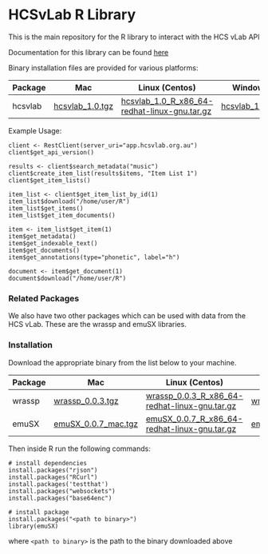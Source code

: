 HCSvLab R Library
=======

This is the main repository for the R library to interact with the HCS vLab API

Documentation for this library can be found [here](https://github.com/IntersectAustralia/hcsvlab-docs/blob/master/RLibrary.md)

Binary installation files are provided for various platforms:

| Package | Mac | Linux (Centos) | Windows |
| ------  | --- | -------------- | ------- |
| hcsvlab | [hcsvlab_1.0.tgz](https://github.com/IntersectAustralia/hcsvlab-docs/blob/master/RPackages/hcsvlab_1.0.tgz) | [hcsvlab_1.0_R_x86_64-redhat-linux-gnu.tar.gz](https://github.com/IntersectAustralia/hcsvlab-docs/blob/master/RPackages/hcsvlab_1.0_R_x86_64-redhat-linux-gnu.tar.gz) | [hcsvlab_1.0.zip](https://github.com/IntersectAustralia/hcsvlab-docs/blob/master/RPackages/hcsvlab_1.0.zip) |


Example Usage:

	client <- RestClient(server_uri="app.hcsvlab.org.au")
	client$get_api_version()

	results <- client$search_metadata("music")
	client$create_item_list(results$items, "Item List 1")
	client$get_item_lists()

	item_list <- client$get_item_list_by_id(1)
	item_list$download("/home/user/R")
	item_list$get_items()
	item_list$get_item_documents()

	item <- item_list$get_item(1)
	item$get_metadata()
	item$get_indexable_text()
	item$get_documents()
	item$get_annotations(type="phonetic", label="h")

	document <- item$get_document(1)
	document$download("/home/user/R")


### Related Packages ###

We also have two other packages which can be used with data from the HCS vLab. These are the wrassp and emuSX libraries. 
### Installation

Download the appropriate binary from the list below to your machine.

| Package | Mac | Linux (Centos) | Windows |
| ------  | --- | -------------- | ------- |
| wrassp | [wrassp_0.0.3.tgz](https://github.com/IntersectAustralia/hcsvlab-docs/blob/master/RPackages/wrassp_0.0.3.tgz) | [wrassp_0.0.3_R_x86_64-redhat-linux-gnu.tar.gz](https://github.com/IntersectAustralia/hcsvlab-docs/blob/master/RPackages/wrassp_0.0.3_R_x86_64-redhat-linux-gnu.tar.gz) | [wrassp_0.0.3.zip](https://github.com/IntersectAustralia/hcsvlab-docs/blob/master/RPackages/wrassp_0.0.3.zip) |
| emuSX | [emuSX_0.0.7_mac.tgz](https://github.com/IntersectAustralia/hcsvlab-docs/blob/master/RPackages/emuSX_0.0.7_mac.tgz) | [emuSX_0.0.7_R_x86_64-redhat-linux-gnu.tar.gz](https://github.com/IntersectAustralia/hcsvlab-docs/blob/master/RPackages/emuSX_0.0.7_R_x86_64-redhat-linux-gnu.tar.gz) | [emuSX_0.0.7.zip](https://github.com/IntersectAustralia/hcsvlab-docs/blob/master/RPackages/emuSX_0.0.7.zip) |

Then inside R run the following commands:

    # install dependencies
    install.packages("rjson")
    install.packages("RCurl")
    install.packages('testthat')
    install.packages("websockets")
    install.packages("base64enc")
    
    # install package
    install.packages("<path to binary>")
    library(emuSX)
    
where `<path to binary>` is the path to the binary downloaded above
